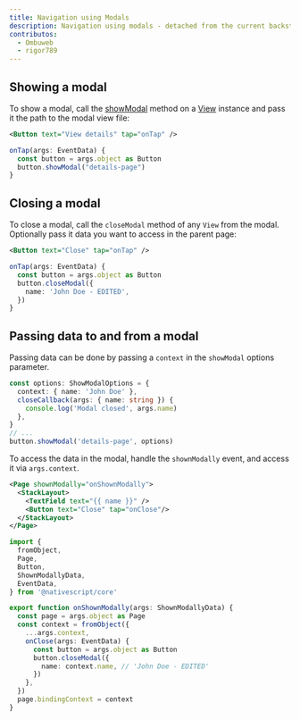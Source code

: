 ```yaml
---
title: Navigation using Modals
description: Navigation using modals - detached from the current backstack.
contributos:
  - Ombuweb
  - rigor789
---
```


## Showing a modal

To show a modal, call the [showModal](https://docs.nativescript.org/api-reference/classes/view#showmodal) method on a [View](https://docs.nativescript.org/api-reference/classes/view) instance and pass it the path to the modal view file:

```xml
<Button text="View details" tap="onTap" />
```

```ts
onTap(args: EventData) {
  const button = args.object as Button
  button.showModal("details-page")
}
```

## Closing a modal

To close a modal, call the `closeModal` method of any `View` from the modal. Optionally pass it data you want to access in the parent page:

```xml
<Button text="Close" tap="onTap" />
```

```ts
onTap(args: EventData) {
  const button = args.object as Button
  button.closeModal({
    name: 'John Doe - EDITED',
  })
}
```

## Passing data to and from a modal

Passing data can be done by passing a `context` in the `showModal` options parameter.

```ts
const options: ShowModalOptions = {
  context: { name: 'John Doe' },
  closeCallback(args: { name: string }) {
    console.log('Modal closed', args.name)
  },
}
// ...
button.showModal('details-page', options)
```

To access the data in the modal, handle the `shownModally` event, and access it via `args.context`.

```xml
<Page shownModally="onShownModally">
  <StackLayout>
    <TextField text="{{ name }}" />
    <Button text="Close" tap="onClose"/>
  </StackLayout>
</Page>
```

```ts
import {
  fromObject,
  Page,
  Button,
  ShownModallyData,
  EventData,
} from '@nativescript/core'

export function onShownModally(args: ShownModallyData) {
  const page = args.object as Page
  const context = fromObject({
    ...args.context,
    onClose(args: EventData) {
      const button = args.object as Button
      button.closeModal({
        name: context.name, // 'John Doe - EDITED'
      })
    },
  })
  page.bindingContext = context
}
```
